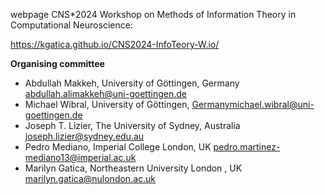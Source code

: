 webpage CNS*2024 Workshop on Methods of Information Theory in Computational Neuroscience:

https://kgatica.github.io/CNS2024-InfoTeory-W.io/

**Organising committee**

- Abdullah Makkeh, University of Göttingen, Germany abdullah.alimakkeh@uni-goettingen.de
- Michael Wibral, University of Göttingen, Germanymichael.wibral@uni-goettingen.de
- Joseph T. Lizier, The University of Sydney, Australia joseph.lizier@sydney.edu.au
- Pedro Mediano, Imperial College London, UK pedro.martinez-mediano13@imperial.ac.uk
- Marilyn Gatica, Northeastern University London , UK marilyn.gatica@nulondon.ac.uk

